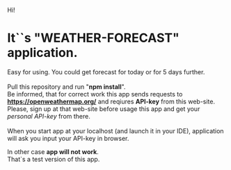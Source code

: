 Hi!

<h1> It``s "WEATHER-FORECAST" application.</h1>

Easy for using.
You could get forecast for today or for 5 days further.
<br><br>
Pull this repository and run "**npm install**".<br>
Be informed, that for correct work this app sends requests to **https://openweathermap.org/** and reqiures **API-key** from this web-site.<br>
Please, sign up at that web-site before usage this app and get your *personal API-key* from there.
<br><br>
When you start app at your localhost (and launch it in your IDE), application will ask you input your API-key in browser.

In other case **app will not work**.
<br>
That`s a test version of this app.
